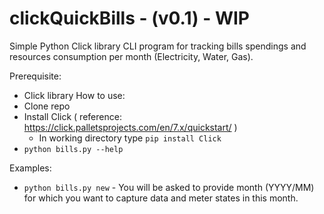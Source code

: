 # clickQuickBills - (v0.1) - WIP
Simple Python Click library CLI program for tracking bills spendings and resources consumption per month (Electricity, Water, Gas).


Prerequisite:
  - Click library
How to use:
  - Clone repo
  - Install Click ( reference: https://click.palletsprojects.com/en/7.x/quickstart/ )
    - In working directory type <code>pip install Click</code>
  - <code>python bills.py --help</code>
  
Examples:
  - <code>python bills.py new</code> - You will be asked to provide month (YYYY/MM) for which you want to capture data and meter states in this month.  
